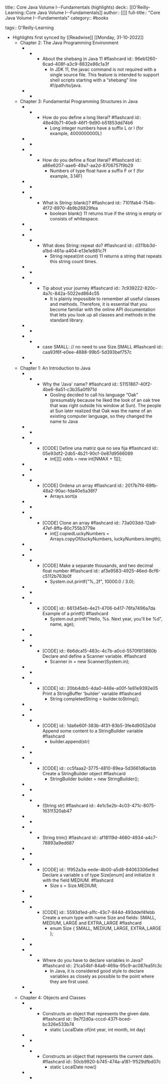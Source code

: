 title:: Core Java Volume I--Fundamentals (highlights)
deck:: [[O'Reilly-Learning::Core Java Volume I--Fundamentals]]
author:: [[]]
full-title:: "Core Java Volume I--Fundamentals"
category:: #books

tags:: O'Reilly-Learning

- Highlights first synced by [[Readwise]] [[Monday, 31-10-2022]]
	- Chapter 2: The Java Programming Environment
		- -
			- About the shebang in Java 11 #flashcard
			  id:: 96eb1260-6cad-408f-a3c9-8832e86c1a3f
				- In JDK 11, the javac command is not required with a single source file. This feature is intended to support shell scripts starting with a “shebang” line #!/path/to/java.
		- -
	- Chapter 3: Fundamental Programming Structures in Java
		- -
			- How do you define a long literal? #flashcard
			  id:: 48e40b71-40e8-46f1-9d90-b51853dd74b6
				- Long integer numbers have a suffix L or l (for example, 4000000000L)
		- -
		- -
			- How do you define a float literal? #flashcard
			  id:: a86e6207-aae6-49a7-aa2d-8706757f9b29
				- Numbers of type float have a suffix F or f (for example, 3.14F)
		- -
		- -
			- What is String::blank()? #flashcard
			  id:: 7101fab4-754b-4f72-8970-4b9b26829fea
				- boolean blank() 11
				  returns true if the string is empty or consists of whitespace.
		- -
		- -
			- What does String::repeat do? #flashcard
			  id:: d311bb3d-a1bd-461a-a404-e13e1e881c7f
				- String repeat(int count) 11
				  returns a string that repeats this string count times.
		- -
		- -
			- Tip about your journey #flashcard
			  id:: 7c939222-820c-4a7c-842a-5022ed864c55
				- It is plainly impossible to remember all useful classes and methods. Therefore, it is essential that you become familiar with the online API documentation that lets you look up all classes and methods in the standard library.
		- -
		- -
			- case SMALL: // no need to use Size.SMALL #flashcard
			  id:: caa93f6f-e0ee-4888-99b5-5d393bef757c
		- -
	- Chapter 1: An Introduction to Java
		- -
			- Why the 'Java' name? #flashcard
			  id:: 51151867-40f2-4be6-8a51-c3b35a0f971d
				- Gosling decided to call his language “Oak” (presumably because he liked the look of an oak tree that was right outside his window at Sun). The people at Sun later realized that Oak was the name of an existing computer language, so they changed the name to Java
		- -
		- -
			- [CODE] Define una matriz que no sea fija #flashcard
			  id:: 05e93df2-2db5-4b21-90cf-0e87d9566089
				- int[][] odds = new int[NMAX + 1][];
		- -
		- -
			- [CODE] Ordena un array #flashcard
			  id:: 2017b7f4-69fb-48a2-90ac-fda40e5a36f7
				- Arrays.sort(a
		- -
		- -
			- [CODE] Clone an array #flashcard
			  id:: 73a003dd-12a9-47ef-8ffa-80c755b3779e
				- int[] copiedLuckyNumbers = Arrays.copyOf(luckyNumbers, luckyNumbers.length);
		- -
		- -
			- [CODE] Make a separate thousands, and two decimal float number #flashcard
			  id:: af3e9583-4925-46ed-8cf6-c5112b763b0f
				- System.out.printf("%,.2f", 10000.0 / 3.0);
		- -
		- -
			- [CODE]
			  id:: 661345eb-4e21-4706-b417-76fa7496a7da
			  Example of a printf() #flashcard
				- System.out.printf("Hello, %s. Next year, you'll be %d", name, age);
		- -
		- -
			- [CODE]
			  id:: 6b6dca15-483c-4c7b-a0cd-5570f6f3860b
			  Declare and define a Scanner variable. #flashcard
				- Scanner in = new Scanner(System.in);
		- -
		- -
			- [CODE]
			  id:: 20bb4db5-4da0-448e-a00f-1e81e9392e05
			  Print a StringBuffer 'builder' variable #flashcard
				- String completedString = builder.toString();
		- -
		- -
			- [CODE]
			  id:: 1da6e60f-383b-4f31-83b5-3fe4d9052a0d
			  Append some content to a StringBuilder variable #flashcard
				- builder.append(str)
		- -
		- -
			- [CODE]
			  id:: cc5faaa2-3775-4810-89ea-5d3661d6acbb
			  Create a StringBuilder object #flashcard
				- StringBuilder builder = new StringBuilder();
		- -
		- -
			- (String str) #flashcard
			  id:: 4e1c5e2b-4c03-471c-8075-1631f320ab47
		- -
		- -
			- String trim() #flashcard
			  id:: af18119d-4680-4934-a4c7-78893a9ed687
		- -
		- -
			- [CODE]
			  id:: 1f952a3a-eede-4b00-a5d8-84063306e9ed
			  Declare a variable s of type Size[enum] and initialize it with the field MEDIUM. #flashcard
				- Size s = Size.MEDIUM;
		- -
		- -
			- [CODE]
			  id:: 5593d1ed-a1fc-43c7-844d-493ddef4febb
			  Create a enum type with name Size and fields: SMALL, MEDIUM, LARGE and EXTRA_LARGE #flashcard
				- enum Size { SMALL, MEDIUM, LARGE, EXTRA_LARGE };
		- -
		- -
			- Where do you have to declare variables in Java? #flashcard
			  id:: 21ca54bf-84a6-469a-95c9-ac087ea5fc3c
				- In Java, it is considered good style to declare variables as closely as possible to the point where they are first used.
		- -
	- Chapter 4: Objects and Classes
		- -
			- Constructs an object that represents the given date. #flashcard
			  id:: 9e7f2d0a-cccd-437f-bced-bc326e533b74
				- static LocalDate of(int year, int month, int day)
		- -
		- -
			- Constructs an object that represents the current date. #flashcard
			  id:: 50cb9920-b745-474a-a181-1f529dfbd07c
				- static LocalDate now()
		- -